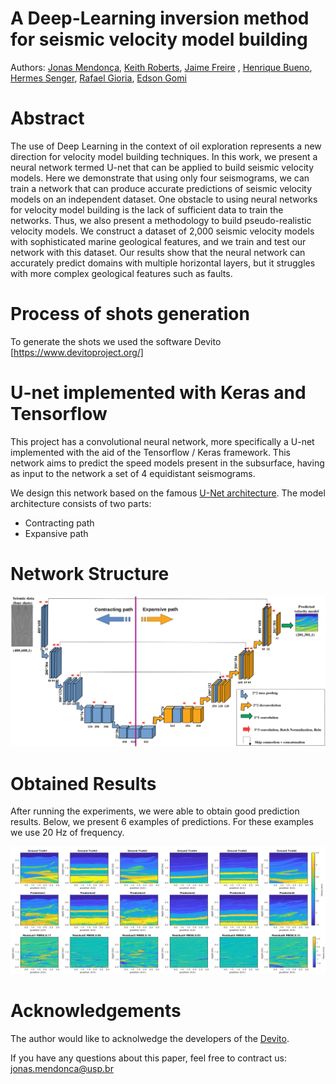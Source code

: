 # A Deep-Learning inversion method for seismic velocity model building

Authors: [Jonas Mendonça](https://scholar.google.com.br/citations?user=B7BG9T0AAAAJ&hl=pt-BR&oi=ao), [Keith Roberts](https://scholar.google.com.br/citations?hl=pt-BR&user=iCwepKUAAAAJ), [Jaime Freire](https://bv.fapesp.br/pt/pesquisador/704667/jaime-freire-de-souza/) , [Henrique Bueno](https://scholar.google.com.br/citations?user=eW3gl48AAAAJ&hl=pt-BR), [Hermes Senger](https://scholar.google.com.br/citations?user=vzHhJRoAAAAJ&hl=pt-BR&oi=ao), [Rafael Gioria](https://scholar.google.com.br/citations?hl=pt-BR&user=9Y0xuFoAAAAJ), [Edson Gomi](https://scholar.google.com.br/citations?hl=pt-BR&user=EIatdeAAAAAJ)

# Abstract

The use of Deep Learning in the context of oil exploration represents a new direction for velocity model building techniques. In this work, we present a neural network termed U-net that can be applied to build seismic velocity models. Here we demonstrate that using only four seismograms, we can train a network that can produce accurate predictions of seismic velocity models on an independent dataset. One obstacle to using neural networks for velocity model building is the lack of sufficient data to train the networks. Thus, we also present a methodology to build pseudo-realistic velocity models. We construct a dataset of 2,000 seismic velocity models with sophisticated marine geological features, and we train and test our network with this dataset. Our results show that the neural network can accurately predict domains with multiple horizontal layers, but it struggles with more complex geological features such as faults.



# Process of shots generation
To generate the shots we used the software Devito [https://www.devitoproject.org/] 



# U-net implemented with Keras and Tensorflow

This project has a convolutional neural network, more specifically a U-net implemented with the aid of the Tensorflow / Keras framework. This network aims to predict the speed models present in the subsurface, having as input to the network a set of 4 equidistant seismograms.


We design this network based on the famous [U-Net architecture](https://link.springer.com/chapter/10.1007/978-3-319-24574-4_28). The model architecture consists of two parts:

- Contracting path
- Expansive path 	


# Network Structure 
  
<img src="./figures/unet.png">



# Obtained Results

After running the experiments, we were able to obtain good prediction results. Below, we present 6 examples of predictions. For these examples we use 20 Hz of frequency.

<img src="./figures/predict.png">


# Acknowledgements

The author would like to acknolwedge the developers of the [Devito](https://www.opesci.org/devito/). 



If you have any questions about this paper, feel free to contract us: jonas.mendonca@usp.br 
